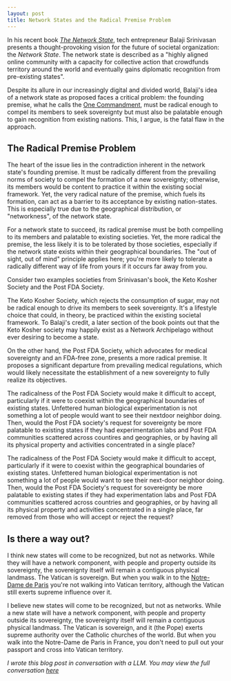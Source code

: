 ```yaml
---
layout: post
title: Network States and the Radical Premise Problem
---
```


In his recent book [_The Network State_](https://thenetworkstate.com/), tech entrepreneur Balaji Srinivasan presents a thought-provoking vision for the future of societal organization: the _Network State_. The network state is described as a "highly aligned online community with a capacity for collective action that crowdfunds territory around the world and eventually gains diplomatic recognition from pre-existing states".

Despite its allure in our increasingly digital and divided world, Balaji's idea of a network state as proposed faces a critical problem: the founding premise, what he calls the [One Commandment](https://thenetworkstate.com/the-one-commandment), must be radical enough to compel its members to seek sovereignty but must also be palatable enough to gain recognition from existing nations. This, I argue, is the fatal flaw in the approach.

## The Radical Premise Problem
The heart of the issue lies in the contradiction inherent in the network state's founding premise. It must be radically different from the prevailing norms of society to compel the formation of a new sovereignty; otherwise, its members would be content to practice it within the existing social framework. Yet, the very radical nature of the premise, which fuels its formation, can act as a barrier to its acceptance by existing nation-states. This is especially true due to the geographical distribution, or "networkness", of the network state.

For a network state to succeed, its radical premise must be both compelling to its members and palatable to existing societies. Yet, the more radical the premise, the less likely it is to be tolerated by those societies, especially if the network state exists within their geographical boundaries. The "out of sight, out of mind" principle applies here; you're more likely to tolerate a radically different way of life from yours if it occurs far away from you.

Consider two examples societies from Srinivasan's book, the Keto Kosher Society and the Post FDA Society.

The Keto Kosher Society, which rejects the consumption of sugar, may not be radical enough to drive its members to seek sovereignty. It's a lifestyle choice that could, in theory, be practiced within the existing societal framework. To Balaji's credit, a later section of the book points out that the Keto Kosher society may happily exist as a Network Archipelago without ever desiring to become a state.

On the other hand, the Post FDA Society, which advocates for medical sovereignty and an FDA-free zone, presents a more radical premise. It proposes a significant departure from prevailing medical regulations, which would likely necessitate the establishment of a new sovereignty to fully realize its objectives.

The radicalness of the Post FDA Society would make it difficult to accept, particularly if it were
to coexist within the geographical boundaries of existing states. Unfettered human biological experimentation is not something a lot of people would want to see their nextdoor neighbor doing.
Then, would the Post FDA society's request for sovereignty be more palatable to existing states if
they had experimentation labs and Post FDA communities scattered across countires and geographies, or by having all its physical property and activities concentrated in a single place?

The radicalness of the Post FDA Society would make it difficult to accept, particularly if it were to coexist within the geographical boundaries of existing states. Unfettered human biological experimentation is not something a lot of people would want to see their next-door neighbor doing. Then, would the Post FDA Society's request for sovereignty be more palatable to existing states if they had experimentation labs and Post FDA communities scattered across countries and geographies, or by having all its physical property and activities concentrated in a single place, far removed from those who will accept or reject the request?

## Is there a way out?
I think new states will come to be recognized, but not as networks. While they will have a network
component, with people and property outside its sovereignty, the sovereignty itself will remain a
contiguous physical landmass. The Vatican is sovereign. But when you walk in to the [Notre-Dame de Paris](https://en.wikipedia.org/wiki/Notre-Dame_de_Paris)
you're not walking into Vatican territory, although the Vatican still exerts supreme influence over it. 

I believe new states will come to be recognized, but not as networks. While a new state will have a network component, with people and property outside its sovereignty, the sovereignty itself will remain a contiguous physical landmass. The Vatican is sovereign, and it (the Pope) exerts supreme authority over the Catholic churches of the world. But when you walk into the Notre-Dame de Paris in France, you don't need to pull out your passport and cross into Vatican territory.

_I wrote this blog post in conversation with a LLM. You may view the full conversation [here](https://sharegpt.com/c/qIlZe3u)_